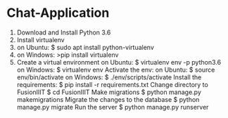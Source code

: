 # Chat-Application

1. Download and Install Python 3.6
2. Install virtualenv 
  1. on Ubuntu: $ sudo apt install python-virtualenv
  2. on Windows: >pip install virtualenv
3. Create a virtual environment
   on Ubuntu: $ virtualenv env -p python3.6
   on Windows: $ virtualenv env
Activate the env:
on Ubuntu: $ source env/bin/activate
on Windows: $ ./env/scripts/activate
Install the requirements: $ pip install -r requirements.txt
Change directory to FusionIIIT $ cd FusionIIIT
Make migrations $ python manage.py makemigrations
Migrate the changes to the database $ python manage.py migrate
Run the server $ python manage.py runserver

